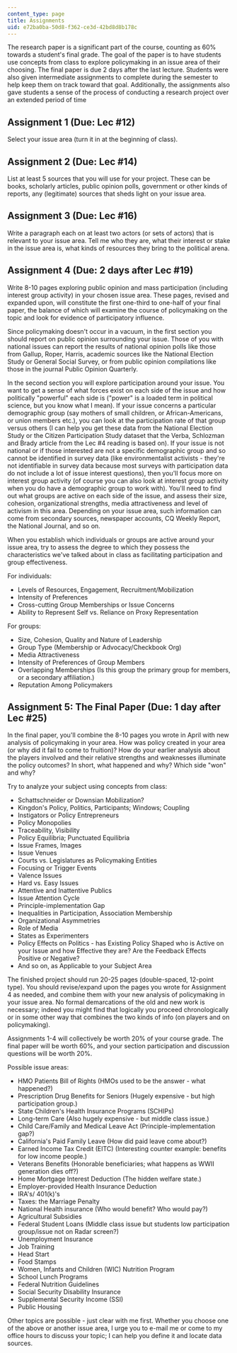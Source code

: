 ```yaml
---
content_type: page
title: Assignments
uid: e72ba0ba-50d8-f362-ce3d-42bd8d8b178c
---
```


The research paper is a significant part of the course, counting as 60% towards a student's final grade. The goal of the paper is to have students use concepts from class to explore policymaking in an issue area of their choosing. The final paper is due 2 days after the last lecture. Students were also given intermediate assignments to complete during the semester to help keep them on track toward that goal. Additionally, the assignments also gave students a sense of the process of conducting a research project over an extended period of time

Assignment 1 (Due: Lec #12)
---------------------------

Select your issue area (turn it in at the beginning of class).

Assignment 2 (Due: Lec #14)
---------------------------

List at least 5 sources that you will use for your project. These can be books, scholarly articles, public opinion polls, government or other kinds of reports, any (legitimate) sources that sheds light on your issue area.

Assignment 3 (Due: Lec #16)
---------------------------

Write a paragraph each on at least two actors (or sets of actors) that is relevant to your issue area. Tell me who they are, what their interest or stake in the issue area is, what kinds of resources they bring to the political arena.

Assignment 4 (Due: 2 days after Lec #19)
----------------------------------------

Write 8-10 pages exploring public opinion and mass participation (including interest group activity) in your chosen issue area. These pages, revised and expanded upon, will constitute the first one-third to one-half of your final paper, the balance of which will examine the course of policymaking on the topic and look for evidence of participatory influence.

Since policymaking doesn't occur in a vacuum, in the first section you should report on public opinion surrounding your issue. Those of you with national issues can report the results of national opinion polls like those from Gallup, Roper, Harris, academic sources like the National Election Study or General Social Survey, or from public opinion compilations like those in the journal Public Opinion Quarterly.

In the second section you will explore participation around your issue. You want to get a sense of what forces exist on each side of the issue and how politically "powerful" each side is ("power" is a loaded term in political science, but you know what I mean). If your issue concerns a particular demographic group (say mothers of small children, or African-Americans, or union members etc.), you can look at the participation rate of that group versus others (I can help you get these data from the National Election Study or the Citizen Participation Study dataset that the Verba, Schlozman and Brady article from the Lec #4 reading is based on). If your issue is not national or if those interested are not a specific demographic group and so cannot be identified in survey data (like environmentalist activists - they're not identifiable in survey data because most surveys with participation data do not include a lot of issue interest questions), then you'll focus more on interest group activity (of course you can also look at interest group activity when you do have a demographic group to work with). You'll need to find out what groups are active on each side of the issue, and assess their size, cohesion, organizational strengths, media attractiveness and level of activism in this area. Depending on your issue area, such information can come from secondary sources, newspaper accounts, CQ Weekly Report, the National Journal, and so on.

When you establish which individuals or groups are active around your issue area, try to assess the degree to which they possess the characteristics we've talked about in class as facilitating participation and group effectiveness.

For individuals:

*   Levels of Resources, Engagement, Recruitment/Mobilization
*   Intensity of Preferences
*   Cross-cutting Group Memberships or Issue Concerns
*   Ability to Represent Self vs. Reliance on Proxy Representation

For groups:

*   Size, Cohesion, Quality and Nature of Leadership
*   Group Type (Membership or Advocacy/Checkbook Org)
*   Media Attractiveness
*   Intensity of Preferences of Group Members
*   Overlapping Memberships (Is this group the primary group for members, or a secondary affiliation.)
*   Reputation Among Policymakers

Assignment 5: The Final Paper (Due: 1 day after Lec #25)
--------------------------------------------------------

In the final paper, you'll combine the 8-10 pages you wrote in April with new analysis of policymaking in your area. How was policy created in your area (or why did it fail to come to fruition)? How do your earlier analysis about the players involved and their relative strengths and weaknesses illuminate the policy outcomes? In short, what happened and why? Which side "won" and why?

Try to analyze your subject using concepts from class:

*   Schattschneider or Downsian Mobilization?
*   Kingdon's Policy, Politics, Participants; Windows; Coupling
*   Instigators or Policy Entrepreneurs
*   Policy Monopolies
*   Traceability, Visibility
*   Policy Equilibria; Punctuated Equilibria
*   Issue Frames, Images
*   Issue Venues
*   Courts vs. Legislatures as Policymaking Entities
*   Focusing or Trigger Events
*   Valence Issues
*   Hard vs. Easy Issues
*   Attentive and Inattentive Publics
*   Issue Attention Cycle
*   Principle-implementation Gap
*   Inequalities in Participation, Association Membership
*   Organizational Asymmetries
*   Role of Media
*   States as Experimenters
*   Policy Effects on Politics - has Existing Policy Shaped who is Active on your Issue and how Effective they are? Are the Feedback Effects Positive or Negative?
*   And so on, as Applicable to your Subject Area

The finished project should run 20-25 pages (double-spaced, 12-point type). You should revise/expand upon the pages you wrote for Assignment 4 as needed, and combine them with your new analysis of policymaking in your issue area. No formal demarcations of the old and new work is necessary; indeed you might find that logically you proceed chronologically or in some other way that combines the two kinds of info (on players and on policymaking).

Assignments 1-4 will collectively be worth 20% of your course grade. The final paper will be worth 60%, and your section participation and discussion questions will be worth 20%.

Possible issue areas:

*   HMO Patients Bill of Rights (HMOs used to be the answer - what happened?)
*   Prescription Drug Benefits for Seniors (Hugely expensive - but high participation group.)
*   State Children's Health Insurance Programs (SCHIPs)
*   Long-term Care (Also hugely expensive - but middle class issue.)
*   Child Care/Family and Medical Leave Act (Principle-implementation gap?)
*   California's Paid Family Leave (How did paid leave come about?)
*   Earned Income Tax Credit (EITC) (Interesting counter example: benefits for low income people.)
*   Veterans Benefits (Honorable beneficiaries; what happens as WWII generation dies off?)
*   Home Mortgage Interest Deduction (The hidden welfare state.)
*   Employer-provided Health Insurance Deduction
*   IRA's/ 401(k)'s
*   Taxes: the Marriage Penalty
*   National Health insurance (Who would benefit? Who would pay?)
*   Agricultural Subsidies
*   Federal Student Loans (Middle class issue but students low participation group/issue not on Radar screen?)
*   Unemployment Insurance
*   Job Training
*   Head Start
*   Food Stamps
*   Women, Infants and Children (WIC) Nutrition Program
*   School Lunch Programs
*   Federal Nutrition Guidelines
*   Social Security Disability Insurance
*   Supplemental Security Income (SSI)
*   Public Housing

Other topics are possible - just clear with me first. Whether you choose one of the above or another issue area, I urge you to e-mail me or come to my office hours to discuss your topic; I can help you define it and locate data sources.